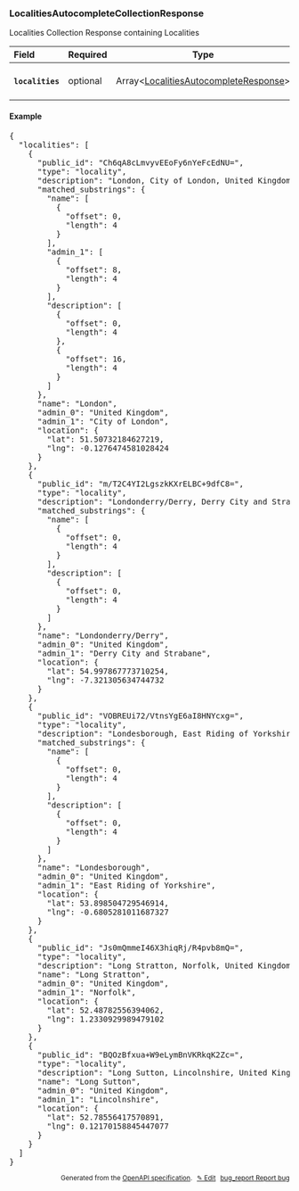 <!--- This is a generated file, do not edit! -->
<!--- [START woosmap_http_schema_localitiesautocompletecollectionresponse] -->
<h3 class="schema-object" id="LocalitiesAutocompleteCollectionResponse">LocalitiesAutocompleteCollectionResponse</h3>

Localities Collection Response containing Localities

| Field                                                                                                                                 | Required | Type                                                                                                            | Description                                                                                                                  |
| :------------------------------------------------------------------------------------------------------------------------------------ | -------- | --------------------------------------------------------------------------------------------------------------- | ---------------------------------------------------------------------------------------------------------------------------- |
| <h4 id="LocalitiesAutocompleteCollectionResponse-localities" class="add-link schema-object-property-key"><code>localities</code></h4> | optional | Array&lt;[LocalitiesAutocompleteResponse](#LocalitiesAutocompleteResponse "LocalitiesAutocompleteResponse")&gt; | See [LocalitiesAutocompleteResponse](#LocalitiesAutocompleteResponse "LocalitiesAutocompleteResponse") for more information. |

<h4 class="schema-object-example" id="LocalitiesAutocompleteCollectionResponse-example">Example</h4>

<pre class="notranslate lang-json prettyprint">{
  "localities": [
    {
      "public_id": "Ch6qA8cLmvyvEEoFy6nYeFcEdNU=",
      "type": "locality",
      "description": "London, City of London, United Kingdom",
      "matched_substrings": {
        "name": [
          {
            "offset": 0,
            "length": 4
          }
        ],
        "admin_1": [
          {
            "offset": 8,
            "length": 4
          }
        ],
        "description": [
          {
            "offset": 0,
            "length": 4
          },
          {
            "offset": 16,
            "length": 4
          }
        ]
      },
      "name": "London",
      "admin_0": "United Kingdom",
      "admin_1": "City of London",
      "location": {
        "lat": 51.50732184627219,
        "lng": -0.1276474581028424
      }
    },
    {
      "public_id": "m/T2C4YI2LgszkKXrELBC+9dfC8=",
      "type": "locality",
      "description": "Londonderry/Derry, Derry City and Strabane, United Kingdom",
      "matched_substrings": {
        "name": [
          {
            "offset": 0,
            "length": 4
          }
        ],
        "description": [
          {
            "offset": 0,
            "length": 4
          }
        ]
      },
      "name": "Londonderry/Derry",
      "admin_0": "United Kingdom",
      "admin_1": "Derry City and Strabane",
      "location": {
        "lat": 54.997867773710254,
        "lng": -7.321305634744732
      }
    },
    {
      "public_id": "VOBREUi72/VtnsYgE6aI8HNYcxg=",
      "type": "locality",
      "description": "Londesborough, East Riding of Yorkshire, United Kingdom",
      "matched_substrings": {
        "name": [
          {
            "offset": 0,
            "length": 4
          }
        ],
        "description": [
          {
            "offset": 0,
            "length": 4
          }
        ]
      },
      "name": "Londesborough",
      "admin_0": "United Kingdom",
      "admin_1": "East Riding of Yorkshire",
      "location": {
        "lat": 53.898504729546914,
        "lng": -0.6805281011687327
      }
    },
    {
      "public_id": "Js0mQmmeI46X3hiqRj/R4pvb8mQ=",
      "type": "locality",
      "description": "Long Stratton, Norfolk, United Kingdom",
      "name": "Long Stratton",
      "admin_0": "United Kingdom",
      "admin_1": "Norfolk",
      "location": {
        "lat": 52.48782556394062,
        "lng": 1.2330929989479102
      }
    },
    {
      "public_id": "BQOzBfxua+W9eLymBnVKRkqK2Zc=",
      "type": "locality",
      "description": "Long Sutton, Lincolnshire, United Kingdom",
      "name": "Long Sutton",
      "admin_0": "United Kingdom",
      "admin_1": "Lincolnshire",
      "location": {
        "lat": 52.78556417570891,
        "lng": 0.12170158845447077
      }
    }
  ]
}</pre>

<p style="text-align: right; font-size: smaller;">Generated from the <a data-label="openapi-github" href="https://github.com/woosmap/openapi-specification" title="Woosmap OpenAPI Specification" class="external">OpenAPI specification</a>.
<a data-label="openapi-github-woosmap-http-schema-localitiesautocompletecollectionresponse" data-action="edit" style="margin-left: 5px;" href="https://github.com/woosmap/openapi-specification/blob/main/specification/schemas/LocalitiesAutocompleteCollectionResponse.yml" title="Edit on GitHub">✎ Edit</a>
<a data-label="openapi-github-woosmap-http-schema-localitiesautocompletecollectionresponse" data-action="bug" style="margin-left: 5px;" href="https://github.com/woosmap/openapi-specification/issues/new?assignees=&labels=type%3A+bug%2C+triage+me&template=bug_report.md&title=[schemas] Bug - LocalitiesAutocompleteCollectionResponse" title="File bug for schemas on GitHub"><span class="material-icons">bug_report</span> Report bug</a>
</p>

<!--- [END woosmap_http_schema_localitiesautocompletecollectionresponse] -->
